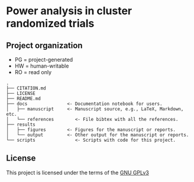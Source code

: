 # Power analysis in cluster randomized trials

## Project organization
- PG = project-generated
- HW = human-writable
- RO = read only

```
.
├── CITATION.md
├── LICENSE
├── README.md
├── docs               <- Documentation notebook for users.
│   ├── manuscript     <- Manuscript source, e.g., LaTeX, Markdown, etc. 
│   └── references        <- File bibtex with all the references.
├── results
│   ├── figures        <- Figures for the manuscript or reports.
│   └── output         <- Other output for the manuscript or reports.
└── scripts               <- Scripts with code for this project.

```


## License

This project is licensed under the terms of the [GNU GPLv3](/LICENSE)
